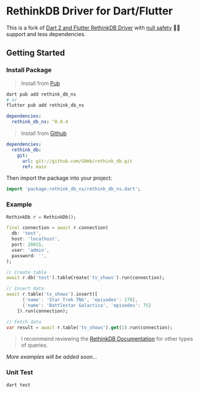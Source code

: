 # RethinkDB Driver for Dart/Flutter

This is a fork of [Dart 2 and Flutter RethinkDB Driver](https://github.com/marceloneppel/rethinkdb) with [null safety](https://dart.dev/null-safety) 💪🏼 support and less dependencies.

## Getting Started

### Install Package

> Install from [Pub](https://pub.dev/)
```sh
dart pub add rethink_db_ns
# or
flutter pub add rethink_db_ns
```

```yaml
dependencies:
  rethink_db_ns: ^0.0.4
```

> Install from [Github](https://github.com/G0mb/rethink_db)
```yaml
dependencies:
  rethink_db:
    git: 
      url: git://github.com/G0mb/rethink_db.git
      ref: main
```

Then import the package into your project:
```dart
import 'package:rethink_db_ns/rethink_db_ns.dart';
```

### Example
```dart
RethinkDb r = RethinkDb();

final connection = await r.connection(
  db: 'test',
  host: 'localhost',
  port: 28015,
  user: 'admin',
  password: '',
);

// Create table
await r.db('test').tableCreate('tv_shows').run(connection);

// Insert data
await r.table('tv_shows').insert([
      {'name': 'Star Trek TNG', 'episodes': 178},
      {'name': 'Battlestar Galactica', 'episodes': 75}
    ]).run(connection);

// Fetch data
var result = await r.table('tv_shows').get(1).run(connection);
```

> I recommend reviewing the [RethinkDB Documentation](https://rethinkdb.com/api/javascript/) for other types of queries.

*More examples will be added soon...*

### Unit Test
```sh
dart test
```